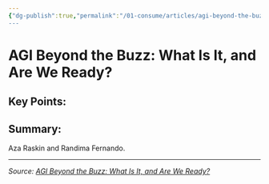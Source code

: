 ```yaml
---
{"dg-publish":true,"permalink":"/01-consume/articles/agi-beyond-the-buzz-what-is-it-and-are-we-ready/","title":"AGI Beyond the Buzz: What Is It, and Are We Ready?"}
---
```



# AGI Beyond the Buzz: What Is It, and Are We Ready?

## Key Points:


## Summary:
Aza Raskin and Randima Fernando.

---

*Source: [AGI Beyond the Buzz: What Is It, and Are We Ready?](https://centerforhumanetechnology.substack.com/p/agi-beyond-the-buzz-what-is-it-and-8bf?utm_source=substack&utm_medium=email)*
